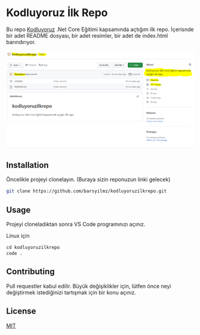 # Kodluyoruz İlk Repo

Bu repo [Kodluyoruz](https://kodluyoruz.org/) .Net Core Eğitimi kapsamında açtığım ilk repo. İçerisnde bir adet README dosyası, bir adet resimler, bir adet de index.html barındırıyor.

![Alt text][ilkrepo]

[ilkrepo]: resimler/ilkrepo.png

## Installation

Öncelikle projeyi clonelayın. (Buraya sizin reponuzun linki gelecek)

```bash
git clone https://github.com/barsyilmz/kodluyoruzilkrepo.git
```

## Usage

Projeyi cloneladıktan sonra VS Code programınızı açınız.

Linux için
```linux
cd kodluyoruzilkrepo
code .
```

## Contributing
Pull requestler kabul edilir. Büyük değişiklikler için, lütfen önce neyi değiştirmek istediğinizi tartışmak için bir konu açınız.


## License
[MIT][lisans]

[lisans]: https://choosealicense.com/licenses/mit/
